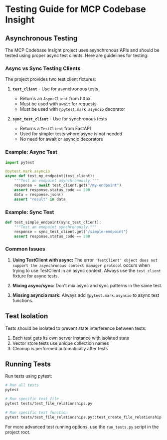 # Testing Guide for MCP Codebase Insight

## Asynchronous Testing

The MCP Codebase Insight project uses asynchronous APIs and should be tested using proper async test clients. Here are guidelines for testing:

### Async vs Sync Testing Clients

The project provides two test client fixtures:

1. **`test_client`** - Use for asynchronous tests
   - Returns an `AsyncClient` from httpx
   - Must be used with `await` for requests
   - Must be used with `@pytest.mark.asyncio` decorator

2. **`sync_test_client`** - Use for synchronous tests
   - Returns a `TestClient` from FastAPI
   - Used for simpler tests where async is not needed
   - No need for await or asyncio decorators

### Example: Async Test

```python
import pytest

@pytest.mark.asyncio
async def test_my_endpoint(test_client):
    """Test an endpoint asynchronously."""
    response = await test_client.get("/my-endpoint")
    assert response.status_code == 200
    data = response.json()
    assert "result" in data
```

### Example: Sync Test

```python
def test_simple_endpoint(sync_test_client):
    """Test an endpoint synchronously."""
    response = sync_test_client.get("/simple-endpoint")
    assert response.status_code == 200
```

### Common Issues

1. **Using TestClient with async:** The error `'TestClient' object does not support the asynchronous context manager protocol` occurs when trying to use TestClient in an async context. Always use the `test_client` fixture for async tests.

2. **Mixing async/sync:** Don't mix async and sync patterns in the same test.

3. **Missing asyncio mark:** Always add `@pytest.mark.asyncio` to async test functions.

## Test Isolation

Tests should be isolated to prevent state interference between tests:

1. Each test gets its own server instance with isolated state
2. Vector store tests use unique collection names
3. Cleanup is performed automatically after tests

## Running Tests

Run tests using pytest:

```bash
# Run all tests
pytest

# Run specific test file
pytest tests/test_file_relationships.py

# Run specific test function
pytest tests/test_file_relationships.py::test_create_file_relationship
```

For more advanced test running options, use the `run_tests.py` script in the project root. 